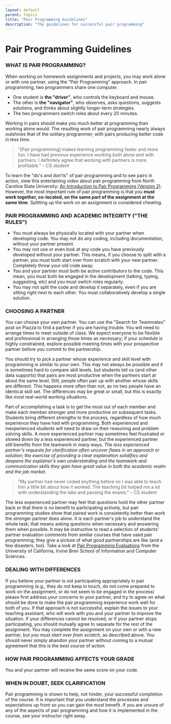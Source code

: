 ```yaml
---
layout: default
parent: Topics
title: "Pair Programming Guidelines"
description: "The guidelines for successful pair programming"
---
```


# Pair Programming Guidelines

### WHAT IS PAIR PROGRAMMING?
When working on homework assignments and projects, you may work alone or with one partner, using the "Pair Programming" approach. In pair programming, two programmers share one computer. 
* One student is **the "driver"**, who controls the keyboard and mouse. 
* The other is **the "navigator"**, who observes, asks questions, suggests solutions, and thinks about slightly longer-term strategies. 
* The two programmers switch roles about every 20 minutes. 

Working in pairs should make you much better at programming than working alone would. The resulting work of pair programming nearly always outshines that of the solitary programmer, with pairs producing better code in less time.

> "[Pair programming] makes learning programming faster and more fun. I have had previous experience working both alone and with partners. I definitely agree that working with partners is more profitable." – CS student

To learn the "do's and don'ts" of pair programming and to see pairs in action, view this entertaining video about pair programming from North Carolina State University: [An Introduction to Pair Programming (Version 2)](http://bit.ly/pair-programming-video). However, the most important rule of pair programming is that you **must work together, co-located, on the same part of the assignment at the same time**. Splitting up the work on an assignment is considered cheating.


### PAIR PROGRAMMING AND ACADEMIC INTEGRITY ("THE RULES")
* You must always be physically located with your partner when developing code. You may not do any coding, including documentation, without your partner present.
* You may not use or even look at any code you have previously developed without your partner. This means, if you choose to split with a partner, you must both start over from scratch with your new partner. Completely throw your old code away.
* You and your partner must both be active contributors to the code. This mean, you must both be engaged in the development (talking, typing, suggesting, etc) and you must switch roles regularly.
* You may not split the code and develop it separately, even if you are sitting right next to each other. You must collaboratively develop a single solution.


### CHOOSING A PARTNER
You can choose your own partner. You can use the "Search for Teammates" post on Piazza to find a partner if you are having trouble. You will need to arrange times to meet outside of class. We expect everyone to be flexible and professional in arranging those times as necessary; if your schedule is highly constrained, explore possible meeting times with your prospective partner before you commit to the partnership.

You should try to pick a partner whose experience and skill level with programming is similar to your own. This may not always be possible and it is sometimes hard to compare skill levels, but students tell us (and other data supports) that pairs are most productive when the partners start at about the same level. Still, people often pair up with another whose skills are different. This happens more often than not, as no two people have an identical skill set. The differences may be great or small, but this is exactly like most real-world working situations. 

Part of accomplishing a task is to get the most out of each member and make each member stronger and more productive on subsequent tasks. Students bring different strengths to the process, regardless of how much experience they have had with programming. Both experienced and inexperienced students will need to draw on their reasoning and problem solving skills. A more experienced partner may sometimes feel frustrated or slowed down by a less experienced partner, but the experienced partner still benefits from the teamwork in many ways. _The less experienced partner's requests for clarification often uncover flaws in an approach or solution; the exercise of providing a clear explanation solidifies and deepens the explainer's own understanding and the teamwork and communication skills they gain have great value in both the academic realm and the job market._

> "My partner had never coded anything before so I was able to teach him a little bit about how it worked. The teaching bit helped me a lot with understanding the labs and passing the exams." – CS student

The less experienced partner may feel that questions hold the other partner back or that there is no benefit to participating actively, but pair programming studies show that paired work is consistently better than work the stronger partner does alone. It is each partner's job to understand the whole task; that means asking questions when necessary and answering them when possible. It may be instructive to read a selection of students' partner evaluation comments from similar courses that have used pair programming; they give a picture of what good partnerships are like (and a few disasters, too). Take a look at [Pair Programming Evaluations](https://www.ics.uci.edu/~kay/courses/i41/hw/evalcomments.html) from the University of California, Irvine Bren School of Information and Computer Sciences.

### DEALING WITH DIFFERENCES
If you believe your partner is not participating appropriately in pair programming (e.g., they do not keep in touch, do not come prepared to work on the assignment, or do not seem to be engaged in the process) please first address your concerns to your partner, and try to agree on what should be done to make the pair programming experience work well for both of you. If that approach is not successful, explain the issues to your teaching assistant, who will work with you and your partner to improve the situation. If your differences cannot be resolved, or if your partner stops participating, you should mutually agree to separate for the rest of the assignment. You may complete the assignment on your own or with a new partner, but _you must start over from scratch_, as described above. You should never simply abandon your partner without coming to a mutual agreement that this is the best course of action. 


### HOW PAIR PROGRAMMING AFFECTS YOUR GRADE
You and your partner will receive the same score on your code.


### WHEN IN DOUBT, SEEK CLARIFICATION
Pair programming is shown to help, not hinder, your successful completion of the course. It is important that you understand the processes and expectations up front so you can gain the most benefit. If you are unsure of any of the aspects of pair programming and how it is implemented in the course, see your instructor right away.
